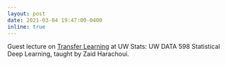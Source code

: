 ```yaml
---
layout: post
date: 2021-03-04 19:47:00-0400
inline: true
---
```


Guest lecture on <a href="../assets/pdf/talks/swabha-uw-data-598-tl.pdf">Transfer Learning</a> at UW Stats: UW DATA 598 Statistical Deep Learning, taught by Zaid Harachoui.
